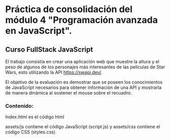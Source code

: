 # Práctica de consolidación del módulo 4 "Programación avanzada en JavaScript".
## Curso FullStack JavaScript

El trabajo consistía en crear una aplicación web que muestre la altura y el peso de algunos de los personajes más interesantes de las películas de Star Wars, esto utilizando la API https://swapi.dev/.

El objetivo de la evaluación es demostrar que se poseen los conocimientos de JavaScript necesarios para obtener información de una API y mostrarla de manera dinámica al sostener el mouse sobre el recuadro.

### Contenido:

Index.html es el código html

 assets/js contiene el código JavaScript (script.js) y  assets/css contiene el código CSS (styles.css)
